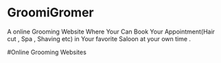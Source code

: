 # GroomiGromer
A online Grooming Website Where Your Can Book Your Appointment(Hair cut , Spa  , Shaving etc) in Your favorite Saloon at your own time .



#Online Grooming Websites
